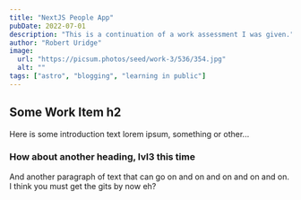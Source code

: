 ```yaml
---
title: "NextJS People App"
pubDate: 2022-07-01
description: "This is a continuation of a work assessment I was given."
author: "Robert Uridge"
image:
  url: "https://picsum.photos/seed/work-3/536/354.jpg"
  alt: ""
tags: ["astro", "blogging", "learning in public"]
---
```


## Some Work Item h2

Here is some introduction text lorem ipsum, something or other...

### How about another heading, lvl3 this time

And another paragraph of text that can go on and on and on and on and on. I think you must get the gits by now eh?
